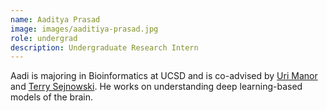 ```yaml
---
name: Aaditya Prasad
image: images/aaditiya-prasad.jpg
role: undergrad
description: Undergraduate Research Intern
---
```


Aadi is majoring in Bioinformatics at UCSD and is co-advised by [Uri Manor](https://manor.salk.edu/) and [Terry Sejnowski](https://cnl.salk.edu/). He works on understanding deep learning-based models of the brain.